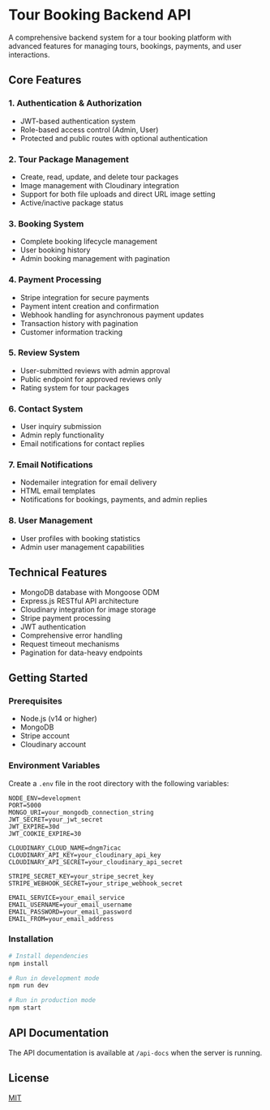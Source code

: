# Tour Booking Backend API

A comprehensive backend system for a tour booking platform with advanced features for managing tours, bookings, payments, and user interactions.

## Core Features

### 1. Authentication & Authorization
- JWT-based authentication system
- Role-based access control (Admin, User)
- Protected and public routes with optional authentication

### 2. Tour Package Management
- Create, read, update, and delete tour packages
- Image management with Cloudinary integration
- Support for both file uploads and direct URL image setting
- Active/inactive package status

### 3. Booking System
- Complete booking lifecycle management
- User booking history
- Admin booking management with pagination

### 4. Payment Processing
- Stripe integration for secure payments
- Payment intent creation and confirmation
- Webhook handling for asynchronous payment updates
- Transaction history with pagination
- Customer information tracking

### 5. Review System
- User-submitted reviews with admin approval
- Public endpoint for approved reviews only
- Rating system for tour packages

### 6. Contact System
- User inquiry submission
- Admin reply functionality
- Email notifications for contact replies

### 7. Email Notifications
- Nodemailer integration for email delivery
- HTML email templates
- Notifications for bookings, payments, and admin replies

### 8. User Management
- User profiles with booking statistics
- Admin user management capabilities

## Technical Features

- MongoDB database with Mongoose ODM
- Express.js RESTful API architecture
- Cloudinary integration for image storage
- Stripe payment processing
- JWT authentication
- Comprehensive error handling
- Request timeout mechanisms
- Pagination for data-heavy endpoints

## Getting Started

### Prerequisites
- Node.js (v14 or higher)
- MongoDB
- Stripe account
- Cloudinary account

### Environment Variables
Create a `.env` file in the root directory with the following variables:
```
NODE_ENV=development
PORT=5000
MONGO_URI=your_mongodb_connection_string
JWT_SECRET=your_jwt_secret
JWT_EXPIRE=30d
JWT_COOKIE_EXPIRE=30

CLOUDINARY_CLOUD_NAME=dngm7icac
CLOUDINARY_API_KEY=your_cloudinary_api_key
CLOUDINARY_API_SECRET=your_cloudinary_api_secret

STRIPE_SECRET_KEY=your_stripe_secret_key
STRIPE_WEBHOOK_SECRET=your_stripe_webhook_secret

EMAIL_SERVICE=your_email_service
EMAIL_USERNAME=your_email_username
EMAIL_PASSWORD=your_email_password
EMAIL_FROM=your_email_address
```

### Installation
```bash
# Install dependencies
npm install

# Run in development mode
npm run dev

# Run in production mode
npm start
```

## API Documentation

The API documentation is available at `/api-docs` when the server is running.

## License

[MIT](https://choosealicense.com/licenses/mit/)
